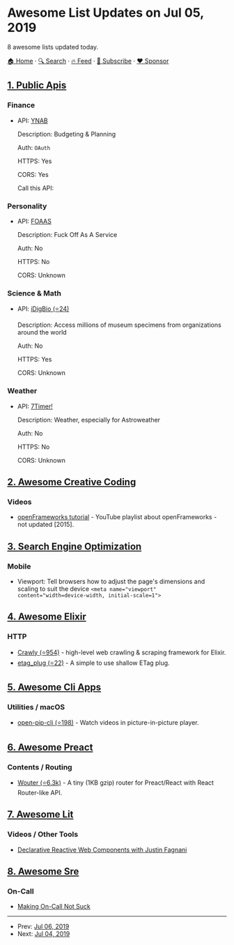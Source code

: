 # Awesome List Updates on Jul 05, 2019

8 awesome lists updated today.

[🏠 Home](/README.md) · [🔍 Search](https://www.trackawesomelist.com/search/) · [🔥 Feed](https://www.trackawesomelist.com/rss.xml) · [📮 Subscribe](https://trackawesomelist.us17.list-manage.com/subscribe?u=d2f0117aa829c83a63ec63c2f&id=36a103854c) · [❤️  Sponsor](https://github.com/sponsors/theowenyoung)



## [1. Public Apis](/content/public-apis/public-apis/README.md)

### Finance

- API: [YNAB](https://api.youneedabudget.com/)

  Description: Budgeting & Planning

  Auth: `OAuth`

  HTTPS: Yes

  CORS: Yes

  Call this API: 



### Personality

- API: [FOAAS](http://www.foaas.com/)

  Description: Fuck Off As A Service

  Auth: No

  HTTPS: No

  CORS: Unknown



### Science & Math

- API: [iDigBio (⭐24)](https://github.com/idigbio/idigbio-search-api/wiki)

  Description: Access millions of museum specimens from organizations around the world

  Auth: No

  HTTPS: Yes

  CORS: Unknown



### Weather

- API: [7Timer!](http://www.7timer.info/doc.php?lang=en)

  Description: Weather, especially for Astroweather

  Auth: No

  HTTPS: No

  CORS: Unknown



## [2. Awesome Creative Coding](/content/terkelg/awesome-creative-coding/README.md)

### Videos

*   [openFrameworks tutorial](https://www.youtube.com/watch?v=IKSTo_0pB28\&index=51\&list=PL4neAtv21WOmrV8z9rSzL20QpdLU1zJLr) - YouTube playlist about openFrameworks - not updated \[2015].

## [3. Search Engine Optimization](/content/marcobiedermann/search-engine-optimization/README.md)

### Mobile

*   Viewport: Tell browsers how to adjust the page's dimensions and scaling to suit the device
    `<meta name="viewport" content="width=device-width, initial-scale=1">`

## [4. Awesome Elixir](/content/h4cc/awesome-elixir/README.md)

### HTTP

*   [Crawly (⭐954)](https://github.com/oltarasenko/crawly) - high-level web crawling & scraping framework for Elixir.
*   [etag\_plug (⭐22)](https://github.com/sascha-wolf/etag_plug) - A simple to use shallow ETag plug.

## [5. Awesome Cli Apps](/content/agarrharr/awesome-cli-apps/README.md)

### Utilities / macOS

*   [open-pip-cli (⭐198)](https://github.com/albinekb/open-pip-cli) - Watch videos in picture-in-picture player.

## [6. Awesome Preact](/content/preactjs/awesome-preact/README.md)

### Contents / Routing

*   [Wouter (⭐6.3k)](https://github.com/molefrog/wouter) - A tiny (1KB gzip) router for Preact/React with React Router-like API.

## [7. Awesome Lit](/content/web-padawan/awesome-lit/README.md)

### Videos / Other Tools

*   [Declarative Reactive Web Components with Justin Fagnani](https://www.youtube.com/watch?v=9FB0GSOAESo)

## [8. Awesome Sre](/content/dastergon/awesome-sre/README.md)

### On-Call

*   [Making On-Call Not Suck](https://dev.to/molly_struve/making-on-call-not-suck-490)

---

- Prev: [Jul 06, 2019](/content/2019/07/06/README.md)
- Next: [Jul 04, 2019](/content/2019/07/04/README.md)